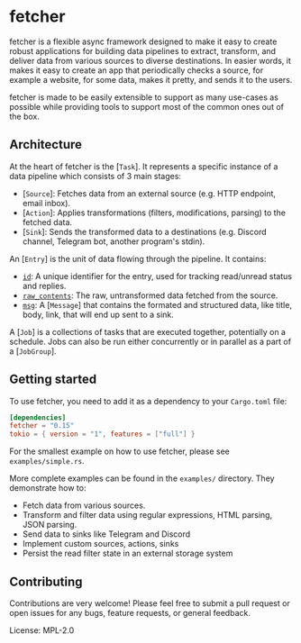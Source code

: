 # fetcher

fetcher is a flexible async framework designed to make it easy to create robust applications for building data pipelines to extract, transform, and deliver data from various sources to diverse destinations.
In easier words, it makes it easy to create an app that periodically checks a source, for example a website, for some data, makes it pretty, and sends it to the users.

fetcher is made to be easily extensible to support as many use-cases as possible while providing tools to support most of the common ones out of the box.

## Architecture

At the heart of fetcher is the [`Task`]. It represents a specific instance of a data pipeline which consists of 3 main stages:

* [`Source`]: Fetches data from an external source (e.g. HTTP endpoint, email inbox).
* [`Action`]: Applies transformations (filters, modifications, parsing) to the fetched data.
* [`Sink`]: Sends the transformed data to a destinations (e.g. Discord channel, Telegram bot, another program's stdin).

An [`Entry`] is the unit of data flowing through the pipeline. It contains:

* [`id`](`Entry::id`): A unique identifier for the entry, used for tracking read/unread status and replies.
* [`raw_contents`](`Entry::raw_contents`): The raw, untransformed data fetched from the source.
* [`msg`](`Entry::msg`): A [`Message`] that contains the formated and structured data, like title, body, link, that will end up sent to a sink.

A [`Job`] is a collections of tasks that are executed together, potentially on a schedule.
Jobs can also be run either concurrently or in parallel as a part of a [`JobGroup`].

## Getting started

To use fetcher, you need to add it as a dependency to your `Cargo.toml` file:

```toml
[dependencies]
fetcher = "0.15"
tokio = { version = "1", features = ["full"] }
```

For the smallest example on how to use fetcher, please see `examples/simple.rs`.

More complete examples can be found in the `examples/` directory. They demonstrate how to:

* Fetch data from various sources.
* Transform and filter data using regular expressions, HTML parsing, JSON parsing.
* Send data to sinks like Telegram and Discord
* Implement custom sources, actions, sinks
* Persist the read filter state in an external storage system

## Contributing

Contributions are very welcome! Please feel free to submit a pull request or open issues for any bugs, feature requests, or general feedback.

License: MPL-2.0
